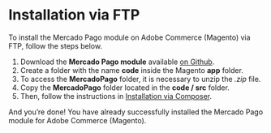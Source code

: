 # Installation via FTP 

To install the Mercado Pago module on Adobe Commerce (Magento) via FTP, follow the steps below.

1. Download the **Mercado Pago module** available [on Github](https://github.com/mercadopago/adb-payment).
2. Create a folder with the name **code** inside the Magento **app** folder.
3. To access the **MercadoPago** folder, it is necessary to unzip the *.zip* file.
4. Copy the **MercadoPago** folder located in the **code / src** folder.
5. Then, follow the instructions in [Installation via Composer](/developers/en/guides/adobe-commerce/installation/composer).

And you’re done! You have already successfully installed the Mercado Pago module for Adobe Commerce (Magento).